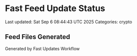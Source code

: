 # Fast Feed Update Status
Last updated: Sat Sep  6 08:44:43 UTC 2025
Categories: crypto

## Feed Files Generated

Generated by Fast Updates Workflow

